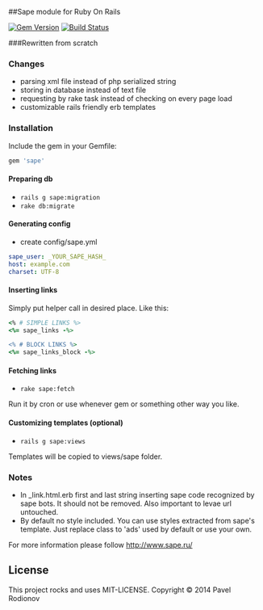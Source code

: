 ##Sape module for Ruby On Rails

[![Gem Version](https://badge.fury.io/rb/sape.png)](http://badge.fury.io/rb/sape)
[![Build Status](https://travis-ci.org/iRet/sape.png?branch=master)](https://travis-ci.org/iRet/sape)

###Rewritten from scratch

### Changes
* parsing xml file instead of php serialized string
* storing in database instead of text file
* requesting by rake task instead of checking on every page load
* customizable rails friendly erb templates

### Installation
Include the gem in your Gemfile:
```ruby
gem 'sape'
```

#### Preparing db
* `rails g sape:migration`
* `rake db:migrate`

#### Generating config
* create config/sape.yml
```yml
sape_user: _YOUR_SAPE_HASH_
host: example.com
charset: UTF-8
```

#### Inserting links
Simply put helper call in desired place. Like this:
```ruby
<% # SIMPLE LINKS %>
<%= sape_links -%>

<% # BLOCK LINKS %>
<%= sape_links_block -%>
```

#### Fetching links
* `rake sape:fetch`

Run it by cron or use whenever gem or something other way you like.

#### Customizing templates (optional)
* `rails g sape:views`

Templates will be copied to views/sape folder.

### Notes
* In _link.html.erb first and last string inserting sape code recognized by sape bots. It should not be removed. Also important to levae url untouched.
* By default no style included. You can use styles extracted from sape's template. Just replace class to 'ads' used by default or use your own.

For more information please follow http://www.sape.ru/

License
-------
This project rocks and uses MIT-LICENSE.
Copyright © 2014 Pavel Rodionov